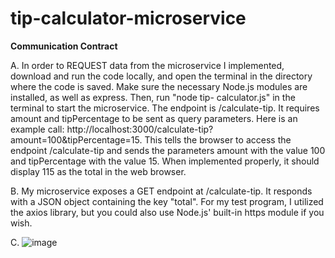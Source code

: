 # tip-calculator-microservice

**Communication Contract**

  A. In order to REQUEST data from the microservice I implemented, download and run the code locally, and open the terminal in the directory where the code is saved. Make sure the necessary Node.js modules are installed, as well as express. Then, run "node tip-
  calculator.js" in the terminal to start the microservice. The endpoint is /calculate-tip. It requires amount and tipPercentage to be sent as query parameters. Here is an example call: http://localhost:3000/calculate-tip?amount=100&tipPercentage=15. This tells the 
  browser to access the endpoint /calculate-tip and sends the parameters amount with the value 100 and tipPercentage with the value 15. When implemented properly, it should display 115 as the total in the web browser.

  B. My microservice exposes a GET endpoint at /calculate-tip. It responds with a JSON object containing the key "total". For my test program, I utilized the axios library, but you could also use Node.js' built-in https module if you wish.

  C. ![image](https://github.com/reedrya/stardew-companion-cli/assets/157441470/a8f4e4f0-1d56-493a-a4c6-e2befbaf9c6f)

